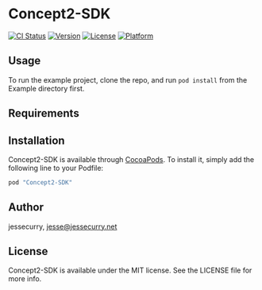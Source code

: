 # Concept2-SDK

[![CI Status](http://img.shields.io/travis/BoutFitness/Concept2-SDK.svg?style=flat)](https://travis-ci.org/BoutFitness/Concept2-SDK)
[![Version](https://img.shields.io/cocoapods/v/Concept2-SDK.svg?style=flat)](http://cocoapods.org/pods/Concept2-SDK)
[![License](https://img.shields.io/cocoapods/l/Concept2-SDK.svg?style=flat)](http://cocoapods.org/pods/Concept2-SDK)
[![Platform](https://img.shields.io/cocoapods/p/Concept2-SDK.svg?style=flat)](http://cocoapods.org/pods/Concept2-SDK)

## Usage

To run the example project, clone the repo, and run `pod install` from the Example directory first.

## Requirements

## Installation

Concept2-SDK is available through [CocoaPods](http://cocoapods.org). To install
it, simply add the following line to your Podfile:

```ruby
pod "Concept2-SDK"
```

## Author

jessecurry, jesse@jessecurry.net

## License

Concept2-SDK is available under the MIT license. See the LICENSE file for more info.
